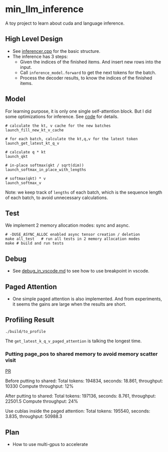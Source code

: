 # min_llm_inference

A toy project to learn about cuda and language inference.

## High Level Design

* See [inferencer.cpp](./src/inferencer.cpp) for the basic structure.
* The inference has 3 steps:
    * Given the indices of the finished items. And insert new rows into the input.
    * Call `inference_model.forward` to get the next tokens for the batch.
    * Process the decoder results, to know the indices of the finished items.

## Model

For learning purpose, it is only one single self-attention block. But I did some optimizations for inference. See [code](./src/kernels/self_attention_inference_optimized.cu) for details.

```
# calculate the kt, v cache for the new batches
launch_fill_new_kt_v_cache

# for each batch, calculate the kt,q,v for the latest token
launch_get_latest_kt_q_v

# calculate q * kt
launch_qkt

# in-place softmax(qkt / sqrt(dim))
launch_softmax_in_place_with_lengths

# softmax(qkt) * v
launch_softmax_v
```

Note: we keep track of `lengths` of each batch, which is the sequence length of each batch, to avoid unnecessary calculations.

## Test

We implement 2 memory allocation modes: sync and async.

```
# -DUSE_ASYNC_ALLOC enabled async tensor creation / deletion
make all_test   # run all tests in 2 memory allocation modes
make # build and run tests
```

## Debug

* See [debug_in_vscode.md](./doc/debug_in_vscode.md) to see how to use breakpoint in vscode.

## Paged Attention

* One simple paged attention is also implemented. And from experiments, it seems the gains are large when the results are short.

## Profiling Result

`./build/to_profile`

The `get_latest_k_q_v_paged_attention` is talking the longest time.

### Putting page_pos to shared memory to avoid memory scatter visit

[PR](https://github.com/xyg-coder/min_llm_inference/commit/14c48bf5b0a26d4166dd6abb95c973ecc4b38922)

Before putting to shared:
Total tokens: 194834, seconds: 18.861, throughput: 10330
Compute throughput: 12%

After putting to shared:
Total tokens: 197136, seconds: 8.761, throughput: 22501.5
Compute throughput: 24%

Use cublas inside the paged attention:
Total tokens: 195540, seconds: 3.835, throughput: 50988.3

## Plan

* How to use multi-gpus to accelerate
